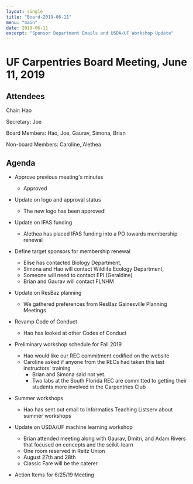 ```yaml
---
layout: single
title: "Board-2019-06-11"
menu: "main"
date: 2019-06-11
excerpt: "Sponsor Department Emails and USDA/UF Workshop Update"
---
```


# UF Carpentries Board Meeting, June 11, 2019

## Attendees
Chair: Hao

Secretary: Joe

Board Members: Hao, Joe, Gaurav, Simona, Brian 

Non-board Members: Caroline, Alethea 

## Agenda
* Approve previous meeting's minutes
    * Approved
* Update on logo and approval status
    * The new logo has been approved!
* Update on IFAS funding
    * Alethea has placed IFAS funding into a PO towards membership renewal 
* Define target sponsors for membership renewal
    * Elise has contacted Biology Department,
    * Simona and Hao will contact Wildlife Ecology Department,
    * Someone will need to contact EPI (Geraldine)
    * Brian and Gaurav will contact FLNHM
* Update on ResBaz planning
    * We gathered preferences from ResBaz Gainesville Planning Meetings
* Revamp Code of Conduct
    * Hao has looked at other Codes of Conduct 
* Preliminary workshop schedule for Fall 2019
    * Hao would like our REC commitment codified on the website
    * Caroline asked if anyone from the RECs had taken this last instructors' training
        * Brian and Simona said not yet. 
        * Two labs at the South Florida REC are committed to getting their students more involved in the Carpentries Club
* Summer workshops
    * Hao has sent out email to Informatics Teaching Listserv about summer workshops
* Update on USDA/UF machine learning workshop
    * Brian attended meeting along with Gaurav, Dmitri, and Adam Rivers that focused on concepts and the scikit-learn
    * One room reserved in Reitz Union
    * August 27th and 28th
    * Classic Fare will be the caterer 

* Action Items for 6/25/19 Meeting
